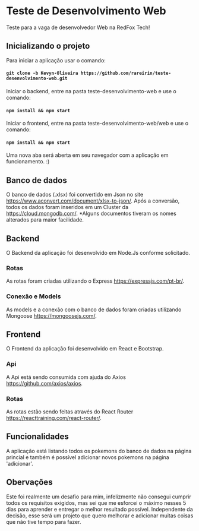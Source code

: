 # Teste de Desenvolvimento Web

Teste para a vaga de desenvolvedor Web na RedFox Tech!

## Inicializando o projeto
Para iniciar a aplicação usar o comando:
#### `git clone -b Kevyn-Oliveira https://github.com/rareirin/teste-desenvolvimento-web.git`


Iniciar o backend, entre na pasta teste-desenvolvimento-web e use o comando:
#### `npm install && npm start`


Iniciar o frontend, entre na pasta teste-desenvolvimento-web/web e use o comando:
#### `npm install && npm start` 


Uma nova aba será aberta em seu navegador com a aplicação em funcionamento. :)

## Banco de dados
O banco de dados (.xlsx) foi convertido em Json no site https://www.aconvert.com/document/xlsx-to-json/.
Após a conversão, todos os dados foram inseridos em um Cluster da https://cloud.mongodb.com/.
*Alguns documentos tiveram os nomes alterados para maior facilidade. 

## Backend
O Backend da aplicação foi desenvolvido em Node.Js conforme solicitado.

### Rotas
As rotas foram criadas utilizando o Express https://expressjs.com/pt-br/.

### Conexão e Models
As models e a conexão com o banco de dados foram criadas utilizando Mongoose https://mongoosejs.com/.

## Frontend
O Frontend da aplicação foi desenvolvido em React e Bootstrap.

### Api
A Api está sendo consumida com ajuda do Axios https://github.com/axios/axios.

### Rotas
As rotas estão sendo feitas através do React Router https://reacttraining.com/react-router/.

## Funcionalidades
A aplicação está listando todos os pokemons do banco de dados na página princial e também é possível adicionar novos pokemons na página 'adicionar'.

## Obervações
Este foi realmente um desafio para mim, infelizmente não consegui cumprir todos os requisitos exigidos, mas sei que me esforcei o máximo nesses 5 dias para aprender e entregar o melhor resultado possível. Independente da decisão, esse será um projeto que quero melhorar e adicionar muitas coisas que não tive tempo para fazer.
